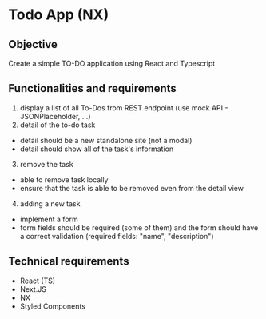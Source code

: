 # Todo App (NX)

## Objective

Create a simple TO-DO application using React and Typescript

## Functionalities and requirements

1. display a list of all To-Dos from REST endpoint (use mock API - JSONPlaceholder, ...)
2. detail of the to-do task
  - detail should be a new standalone site (not a modal)
  - detail should show all of the task's information
3. remove the task
- able to remove task locally
- ensure that the task is able to be removed even from the detail view
4. adding a new task
 - implement a form
 - form fields should be required (some of them) and the form should have a correct validation (required fields: "name", "description")

## Technical requirements
- React (TS)
- Next.JS 
- NX
- Styled Components